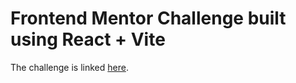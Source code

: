 # Frontend Mentor Challenge built using React + Vite

The challenge is linked [here](https://www.frontendmentor.io/challenges/results-summary-component-CE_K6s0maV).
